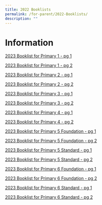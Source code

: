 ```yaml
---
title: 2022 Booklists
permalink: /for-parent/2022-Booklists/
description: ""
---
```

Information
==============
[2023 Booklist for Primary 1 - pg 1](/files/Copy%20of%202023%20Booklists%20Primary%201-6%20%20Final%20041122-1.pdf)

[2023 Booklist for Primary 1 - pg 2](/files/Copy%20of%202023%20Booklists%20Primary%201-6%20%20Final%20041122-2.pdf)

[2023 Booklist for Primary 2 - pg 1](/files/Copy%20of%202023%20Booklists%20Primary%201-6%20%20Final%20041122-3.pdf)

[2023 Booklist for Primary 2 - pg 2](/files/Copy%20of%202023%20Booklists%20Primary%201-6%20%20Final%20041122-4.pdf)

[2023 Booklist for Primary 3 - pg 1](/files/Copy%20of%202023%20Booklists%20Primary%201-6%20%20Final%20041122-5.pdf)

[2023 Booklist for Primary 3 - pg 2](/files/Copy%20of%202023%20Booklists%20Primary%201-6%20%20Final%20041122-6.pdf)

[2023 Booklist for Primary 4 - pg 1](/files/Copy%20of%202023%20Booklists%20Primary%201-6%20%20Final%20041122-7.pdf)

[2023 Booklist for Primary 4 - pg 2](/files/Copy%20of%202023%20Booklists%20Primary%201-6%20%20Final%20041122-8.pdf)

[2023 Booklist for Primary 5 Foundation - pg 1](/files/Copy%20of%202023%20Booklists%20Primary%201-6%20%20Final%20041122-9.pdf)

[2023 Booklist for Primary 5 Foundation - pg 2](/files/Copy%20of%202023%20Booklists%20Primary%201-6%20%20Final%20041122-10.pdf)

[2023 Booklist for Primary 5 Standard - pg 1](/files/Copy%20of%202023%20Booklists%20Primary%201-6%20%20Final%20041122-11.pdf)

[2023 Booklist for Primary 5 Standard - pg 2](/files/Copy%20of%202023%20Booklists%20Primary%201-6%20%20Final%20041122-12.pdf)

[2023 Booklist for Primary 6 Foundation - pg 1](/files/Copy%20of%202023%20Booklists%20Primary%201-6%20%20Final%20041122-13.pdf)

[2023 Booklist for Primary 6 Foundation - pg 2](/files/Copy%20of%202023%20Booklists%20Primary%201-6%20%20Final%20041122-14.pdf)

[2023 Booklist for Primary 6 Standard - pg 1](/files/Copy%20of%202023%20Booklists%20Primary%201-6%20%20Final%20041122-15.pdf)

[2023 Booklist for Primary 6 Standard - pg 2](/files/Copy%20of%202023%20Booklists%20Primary%201-6%20%20Final%20041122-16.pdf)











